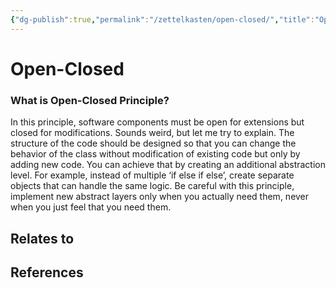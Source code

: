 ```yaml
---
{"dg-publish":true,"permalink":"/zettelkasten/open-closed/","title":"Open-Closed","tags":["status/todo","core/tech/fundamentals/principles"],"created":"2023-10-27T12:18:03.764+01:00"}
---
```



# Open-Closed

### What is Open-Closed Principle?
In this principle, software components must be open for extensions but closed for modifications. Sounds weird, but let me try to explain. The structure of the code should be designed so that you can change the behavior of the class without modification of existing code but only by adding new code. You can achieve that by creating an additional abstraction level. For example, instead of multiple ‘if else if else’, create separate objects that can handle the same logic. Be careful with this principle, implement new abstract layers only when you actually need them, never when you just feel that you need them.

## Relates to
## References
